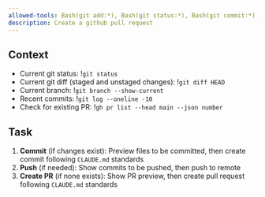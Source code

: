 ```yaml
---
allowed-tools: Bash(git add:*), Bash(git status:*), Bash(git commit:*), Bash(gh pr create:*), Bash(git log:*), Bash(git pr list:*)
description: Create a github pull request
---
```


## Context

- Current git status: !`git status`
- Current git diff (staged and unstaged changes): !`git diff HEAD`
- Current branch: !`git branch --show-current`
- Recent commits: !`git log --oneline -10`
- Check for existing PR: !`gh pr list --head main --json number`

## Task

1. **Commit** (if changes exist): Preview files to be committed, then create commit following `CLAUDE.md` standards
2. **Push** (if needed): Show commits to be pushed, then push to remote
3. **Create PR** (if none exists): Show PR preview, then create pull request following `CLAUDE.md` standards
